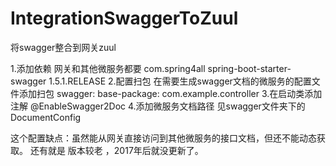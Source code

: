 # IntegrationSwaggerToZuul
将swagger整合到网关zuul

1.添加依赖 
网关和其他微服务都要
<dependency>
    <groupId>com.spring4all</groupId>
    <artifactId>spring-boot-starter-swagger</artifactId>
    <version>1.5.1.RELEASE</version>
</dependency> 
2.配置扫包 
在需要生成swagger文档的微服务的配置文件添加扫包
swagger:
  base-package: com.example.controller 
3.在启动类添加注解 
@EnableSwagger2Doc 
4.添加微服务文档路径
见swagger文件夹下的DocumentConfig 

这个配置缺点：虽然能从网关直接访问到其他微服务的接口文档，但还不能动态获取。 
还有就是 版本较老 ，2017年后就没更新了。